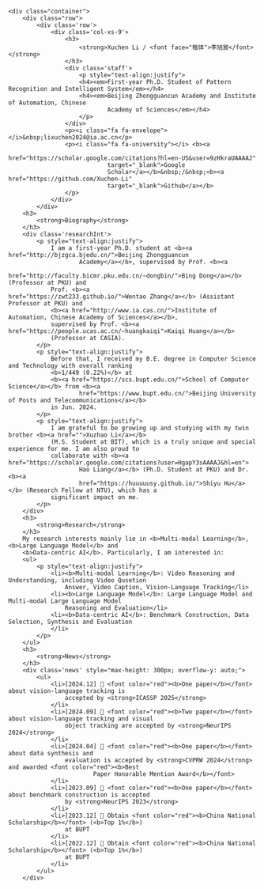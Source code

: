 <body>

    <div class="container">
        <div class="row">
            <div class='row'>
                <div class='col-xs-9'>
                    <h3>
                        <strong>Xuchen Li / <font face="楷体">李旭宸</font></strong>
                    </h3>
                    <div class='staff'>
                        <p style="text-align:justify">
                        <h4><em>First-year Ph.D. Student of Pattern Recognition and Intelligent System</em></h4>
                        <h4><em>Beijing Zhongguancun Academy and Institute of Automation, Chinese
                                Academy of Sciences</em></h4>
                        </p>
                    </div>
                    <p><i class="fa fa-envelope"></i>&nbsp;lixuchen2024@ia.ac.cn</p>
                    <p><i class="fa fa-university"></i> <b><a
                                href="https://scholar.google.com/citations?hl=en-US&user=9zHkraUAAAAJ"
                                target="_blank">Google
                                Scholar</a></b>&nbsp;/&nbsp;<b><a href="https://github.com/Xuchen-Li"
                                target="_blank">Github</a></b>
                    </p>
                </div>
            </div>
        <h3>
            <strong>Biography</strong>
        </h3>
        <div class='researchInt'>
            <p style="text-align:justify">
                I am a first-year Ph.D. student at <b><a href="http://bjzgca.bjedu.cn/">Beijing Zhongguancun
                        Academy</a></b>, supervised by Prof. <b><a
                        href="http://faculty.bicmr.pku.edu.cn/~dongbin/">Bing Dong</a></b> (Professor at PKU) and
                Prof. <b><a href="https://zwt233.github.io/">Wentao Zhang</a></b> (Assistant Professor at PKU) and
                <b><a href="http://www.ia.cas.cn/">Institute of Automation, Chinese Academy of Sciences</a></b>,
                supervised by Prof. <b><a href="https://people.ucas.ac.cn/~huangkaiqi">Kaiqi Huang</a></b>
                (Professor at CASIA).
            </p>
            <p style="text-align:justify">
                Before that, I received my B.E. degree in Computer Science and Technology with overall ranking
                <b>1/449 (0.22%)</b> at
                <b><a href="https://scs.bupt.edu.cn/">School of Computer Science</a></b> from <b><a
                        href="https://www.bupt.edu.cn/">Beijing University of Posts and Telecommunications</a></b>
                in Jun. 2024.
            </p>
            <p style="text-align:justify">
                I am grateful to be growing up and studying with my twin brother <b><a href="">Xuzhao Li</a></b>
                (M.S. Student at BIT), which is a truly unique and special experience for me. I am also proud to
                collaborate with <b><a href="https://scholar.google.com/citations?user=HgapY3sAAAAJ&hl=en">
                        Hao Liang</a></b> (Ph.D. Student at PKU) and Dr. <b><a
                        href="https://huuuuusy.github.io/">Shiyu Hu</a></b> (Research Fellow at NTU), which has a
                significant impact on me.
            </p>
        </div>
        <h3>
            <strong>Research</strong>
        </h3>
        My research interests mainly lie in <b>Multi-modal Learning</b>, <b>Large Language Model</b> and
        <b>Data-centric AI</b>. Particularly, I am interested in:
        <ul>
            <p style="text-align:justify">
                <li><b>Multi-modal Learning</b>: Video Reasoning and Understanding, including Video Qusetion
                    Answer, Video Caption, Vision-Language Tracking</li>
                <li><b>Large Language Model</b>: Large Language Model and Multi-modal Large Language Model
                    Reasoning and Evaluation</li>
                <li><b>Data-centric AI</b>: Benchmark Construction, Data Selection, Synthesis and Evaluation
                </li>
            </p>
        </ul>
        <h3>
            <strong>News</strong>
        </h3>
        <div class='news' style="max-height: 300px; overflow-y: auto;">
            <ul>
                <li>[2024.12] 🎉 <font color="red"><b>One paper</b></font> about vision-language tracking is
                    accepted by <strong>ICASSP 2025</strong>
                </li>
                <li>[2024.09] 🎉 <font color="red"><b>Two paper</b></font> about vision-language tracking and visual
                    object tracking are accepted by <strong>NeurIPS 2024</strong>
                </li>
                <li>[2024.04] 🎉 <font color="red"><b>One paper</b></font> about data synthesis and
                    evaluation is accepted by <strong>CVPRW 2024</strong> and awarded <font color="red"><b>Best
                            Paper Honorable Mention Award</b></font>
                </li>
                <li>[2023.09] 🎉 <font color="red"><b>One paper</b></font> about benchmark construction is accepted
                    by <strong>NeurIPS 2023</strong>
                </li>
                <li>[2023.12] 🎉 Obtain <font color="red"><b>China National Scholarship</b></font> (<b>Top 1%</b>)
                    at BUPT
                </li>
                <li>[2022.12] 🎉 Obtain <font color="red"><b>China National Scholarship</b></font> (<b>Top 1%</b>)
                    at BUPT
                </li>
            </ul>
        </div>

</body>
